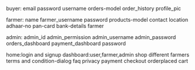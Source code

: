 buyer:
email 
password
username
orders-model
order_history
profile_pic

farmer:
name
farmer_username
password
products-model
contact
location
adhaar-no
pan-card
bank-details
farmer

admin:
admin_id
admin_permission
admin_username
admin_password
orders_dashboard
payment_dashboard
password

home:login and signup
dashboard:user,farmer,admin
shop
different farmers
terms and condition-dialog
faq
privacy
payment
checkout
orderplaced
cart

